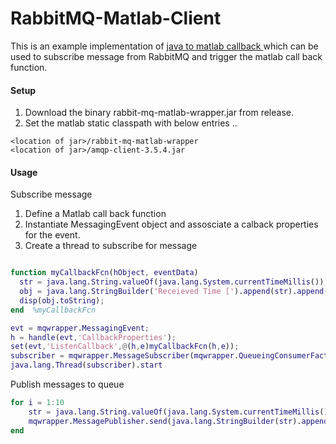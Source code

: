 # RabbitMQ-Matlab-Client

This is an example implementation of [java to matlab callback ](http://undocumentedmatlab.com/blog/matlab-callbacks-for-java-events "Title") which can be used to subscribe message from RabbitMQ and trigger the matlab call back function.


#### Setup

1. Download the binary rabbit-mq-matlab-wrapper.jar from release. 
2. Set the matlab static classpath with below entries
..
```
<location of jar>/rabbit-mq-matlab-wrapper
<location of jar>/amqp-client-3.5.4.jar
```

#### Usage

Subscribe message 

1. Define a Matlab call back function 
2. Instantiate MessagingEvent object and assosciate a calback properties for the event.
3. Create a thread to subscribe for message


```Matlab

function myCallbackFcn(hObject, eventData)
  str = java.lang.String.valueOf(java.lang.System.currentTimeMillis());
  obj = java.lang.StringBuilder('Receieved Time [').append(str).append(']').append(eventData.message);
  disp(obj.toString);
end  %myCallbackFcn

evt = mqwrapper.MessagingEvent;
h = handle(evt,'CallbackProperties');
set(evt,'ListenCallback',@(h,e)myCallbackFcn(h,e));
subscriber = mqwrapper.MessageSubscriber(mqwrapper.QueueingConsumerFactory.getConsumer('epoch-echoer', 'localhost'),evt);
java.lang.Thread(subscriber).start

```

Publish messages to queue

```Matlab
for i = 1:10
	str = java.lang.String.valueOf(java.lang.System.currentTimeMillis());
	mqwrapper.MessagePublisher.send(java.lang.StringBuilder(str).append(' message ').toString(),'epoch-echoer','localhost');
end
```
